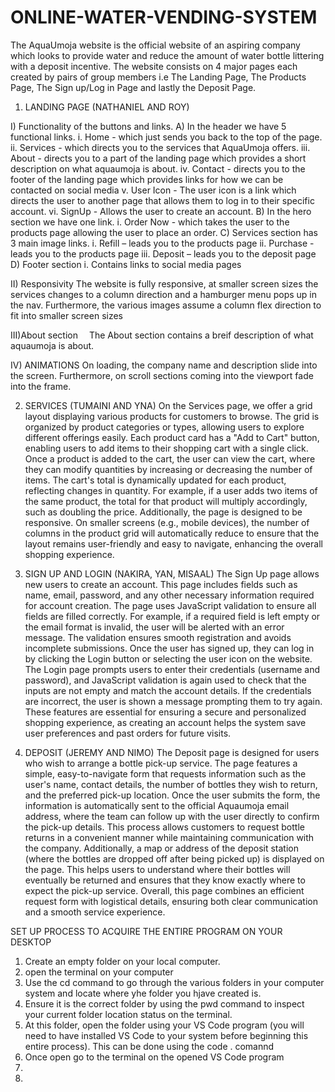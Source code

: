 # ONLINE-WATER-VENDING-SYSTEM
The AquaUmoja website is the official website of an aspiring company which looks to provide water and reduce the amount of water bottle littering with a deposit incentive.
The website consists on 4 major pages each created by pairs of group members i.e The Landing Page, The Products Page, The Sign up/Log in Page and lastly the Deposit Page.

1. LANDING PAGE (NATHANIEL AND ROY)
   
I) Functionality of the buttons and links.
  A) In the header we have 5 functional links. 
    	i. Home - which just sends you back to the top of the page.
    	ii. Services - which directs you to the services that AquaUmoja offers.
      iii. About - directs you to a part of the landing page which provides a short description on what aquaumoja is about.
      iv. Contact - directs you to the footer of the landing page which provides links for how we can be contacted on social media
      v. User Icon - The user icon is a link which directs the user to another page that allows them to log in to their specific account.
   	  vi. SignUp - Allows the user to create an account.
  B) In the hero section we have one link.
      i. Order Now - which takes the user to the products page allowing the user to place an order.
  C) Services section has 3 main image links.
	    i. Refill – leads you to the products page
	    ii. Purchase - leads you to the products page
	    iii. Deposit – leads you to the deposit page
  D) Footer section 
	    i. Contains links to social media pages

II) Responsivity
  The website is fully responsive, at  smaller screen sizes the services changes to a column direction and a hamburger menu pops up in the nav.
  Furthermore, the various images assume a column flex direction to fit into smaller screen sizes

III)About section 
  The About section contains a breif description of what aquaumoja is about.

IV) ANIMATIONS
  On loading, the company name and description slide into the screen.
  Furthermore, on scroll sections coming into the viewport fade into the frame.


2) SERVICES (TUMAINI AND YNA)
On the Services page, we offer a grid layout displaying various products for customers to browse. The grid is organized by product categories or types, allowing users to explore different offerings easily. Each product card has a "Add to Cart" button, enabling users to add items to their shopping cart with a single click.
Once a product is added to the cart, the user can view the cart, where they can modify quantities by increasing or decreasing the number of items. The cart's total is dynamically updated for each product, reflecting changes in quantity. For example, if a user adds two items of the same product, the total for that product will multiply accordingly, such as doubling the price.
Additionally, the page is designed to be responsive. On smaller screens (e.g., mobile devices), the number of columns in the product grid will automatically reduce to ensure that the layout remains user-friendly and easy to navigate, enhancing the overall shopping experience.

3) SIGN UP AND LOGIN (NAKIRA, YAN, MISAAL)
The Sign Up page allows new users to create an account. This page includes fields such as name, email, password, and any other necessary information required for account creation. The page uses JavaScript validation to ensure all fields are filled correctly. For example, if a required field is left empty or the email format is invalid, the user will be alerted with an error message. The validation ensures smooth registration and avoids incomplete submissions.
Once the user has signed up, they can log in by clicking the Login button or selecting the user icon on the website. The Login page prompts users to enter their credentials (username and password), and JavaScript validation is again used to check that the inputs are not empty and match the account details. If the credentials are incorrect, the user is shown a message prompting them to try again.
These features are essential for ensuring a secure and personalized shopping experience, as creating an account helps the system save user preferences and past orders for future visits.

4) DEPOSIT (JEREMY AND NIMO)
The Deposit page is designed for users who wish to arrange a bottle pick-up service. The page features a simple, easy-to-navigate form that requests information such as the user's name, contact details, the number of bottles they wish to return, and the preferred pick-up location. Once the user submits the form, the information is automatically sent to the official Aquaumoja email address, where the team can follow up with the user directly to confirm the pick-up details.
This process allows customers to request bottle returns in a convenient manner while maintaining communication with the company. Additionally, a map or address of the deposit station (where the bottles are dropped off after being picked up) is displayed on the page. This helps users to understand where their bottles will eventually be returned and ensures that they know exactly where to expect the pick-up service.
Overall, this page combines an efficient request form with logistical details, ensuring both clear communication and a smooth service experience.


SET UP PROCESS TO ACQUIRE THE ENTIRE PROGRAM ON YOUR DESKTOP
1. Create an empty folder on your local computer.
2. open the terminal on your computer
3. Use the cd command to go through the various folders in your computer system and locate where yhe folder you hjave created is.
4. Ensure it is the correct folder by using the pwd command to inspect your current folder location status on the terminal.
5. At this folder, open the folder using your VS Code program (you will need to have installed VS Code to your system before beginning this entire process). This can be done using the code . comannd
6. Once open go to the terminal on the opened VS Code program
7. 
8. 
